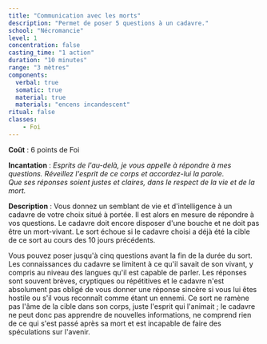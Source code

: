 ```yaml
---
title: "Communication avec les morts"
description: "Permet de poser 5 questions à un cadavre."
school: "Nécromancie"
level: 1
concentration: false
casting_time: "1 action"
duration: "10 minutes"
range: "3 mètres"
components:
  verbal: true
  somatic: true
  material: true
  materials: "encens incandescent"
ritual: false
classes:
    - Foi
---
```

**Coût** : 6 points de Foi  

**Incantation** : *Esprits de l'au-delà, je vous appelle à répondre à mes questions.*     *Réveillez l'esprit de ce corps et accordez-lui la parole.*    
*Que ses réponses soient justes et claires, dans le respect de la vie et de la mort.*    

**Description** : Vous donnez un semblant de vie et d'intelligence à un cadavre de votre choix situé à portée. Il est alors en mesure de répondre à vos questions. Le cadavre doit encore disposer d'une bouche et ne doit pas être un mort-vivant. Le sort échoue si le cadavre choisi a déjà été la cible de ce sort au cours des 10 jours précédents.

Vous pouvez poser jusqu'à cinq questions avant la fin de la durée du sort. Les connaissances du cadavre se limitent à ce qu'il savait de son vivant, y compris au niveau des langues qu'il est capable de parler. Les réponses sont souvent brèves, cryptiques ou répétitives et le cadavre n'est absolument pas obligé de vous donner une réponse sincère si vous lui êtes hostile ou s'il vous reconnaît comme étant un ennemi. Ce sort ne ramène pas l'âme de la cible dans son corps, juste l'esprit qui l'animait ; le cadavre ne peut donc pas apprendre de nouvelles informations, ne comprend rien de ce qui s'est passé après sa mort et est incapable de faire des spéculations sur l'avenir.
